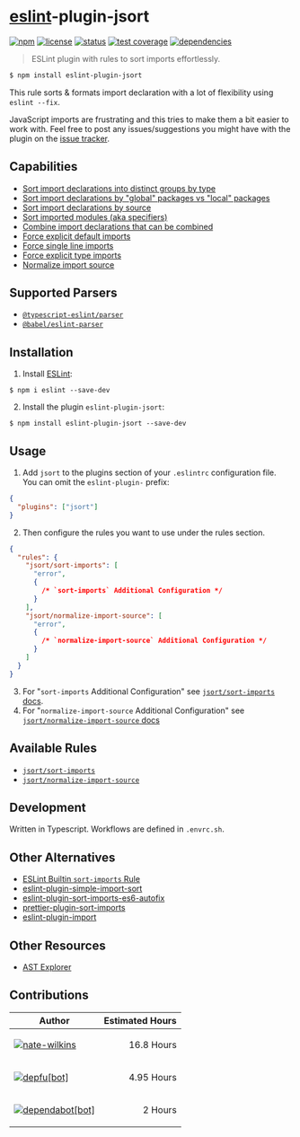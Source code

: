 
[//]: # "!!!!!!!!!!!!!!!!!!!!!!!!!!!!!!!!!!!!!!!!!!!!!!!!!"
[//]: # "!!!!!!                                     !!!!!!"
[//]: # "!!!!!!      >>>>> WARNING <<<<<            !!!!!!"
[//]: # "!!!!!!                                     !!!!!!"
[//]: # "!!!!!! This file is autogenerated.         !!!!!!"
[//]: # "!!!!!!                                     !!!!!!"
[//]: # "!!!!!!      >>>>> WARNING <<<<<            !!!!!!"
[//]: # "!!!!!!                                     !!!!!!"
[//]: # "!!!!!!!!!!!!!!!!!!!!!!!!!!!!!!!!!!!!!!!!!!!!!!!!!"

# [eslint](https://github.com/eslint/eslint)-plugin-jsort

[![npm](http://img.shields.io/npm/v/eslint-plugin-jsort.svg?style=flat-square)](https://www.npmjs.com/package/eslint-plugin-jsort)
[![license](https://img.shields.io/npm/l/eslint-plugin-jsort?style=flat-square)](https://github.com/Nate-Wilkins/eslint-plugin-jsort/blob/main/LICENSE)
[![status](https://app.travis-ci.com/Nate-Wilkins/eslint-plugin-jsort.svg?branch=main&style=flat-square)](https://app.travis-ci.com/Nate-Wilkins/eslint-plugin-jsort)
[![test coverage](https://img.shields.io/badge/test%20coverage-100%25-green?style=flat-square)](https://travis-ci.com/Nate-Wilkins/eslint-plugin-jsort)
[![dependencies](https://badges.depfu.com/badges/705f59ba329b70bdea1483efccce11f5/overview.svg)](https://depfu.com/github/Nate-Wilkins/eslint-plugin-jsort?project_id=24360)

> ESLint plugin with rules to sort imports effortlessly.

```bash
$ npm install eslint-plugin-jsort
```

This rule sorts & formats import declaration with a lot of flexibility using `eslint --fix`.

JavaScript imports are frustrating and this tries to make them a bit easier to work with.
Feel free to post any issues/suggestions you might have with the plugin on the [issue
tracker](https://github.com/Nate-Wilkins/eslint-plugin-jsort/issues).

## Capabilities

- [Sort import declarations into distinct groups by type](./docs/rules/sort-imports.md#sorting-by-type)
- [Sort import declarations by "global" packages vs "local" packages](./docs/rules/sort-imports.md#sorting-by-type)
- [Sort import declarations by source](./docs/rules/sort-imports.md#sorting-by-source)
- [Sort imported modules (aka specifiers)](./docs/rules/sort-imports.md#sorting-by-specifier)
- [Combine import declarations that can be combined](./docs/rules/sort-imports.md#force-combine-same-source-imports)
- [Force explicit default imports](./docs/rules/sort-imports.md#force-explicit-default-imports)
- [Force single line imports](./docs/rules/sort-imports.md#force-single-line-imports)
- [Force explicit type imports](./docs/rules/sort-imports.md#force-explicit-type-imports)
- [Normalize import source](./docs/rules/normalize-import-source.md)

## Supported Parsers

- [`@typescript-eslint/parser`](https://github.com/typescript-eslint/typescript-eslint)
- [`@babel/eslint-parser`](https://github.com/babel/babel)

## Installation

1. Install [ESLint](http://eslint.org):

```
$ npm i eslint --save-dev
```

2. Install the plugin `eslint-plugin-jsort`:

```
$ npm install eslint-plugin-jsort --save-dev
```

## Usage

1. Add `jsort` to the plugins section of your `.eslintrc` configuration file. You can omit the `eslint-plugin-` prefix:

```json
{
  "plugins": ["jsort"]
}
```

2. Then configure the rules you want to use under the rules section.

```json
{
  "rules": {
    "jsort/sort-imports": [
      "error",
      {
        /* `sort-imports` Additional Configuration */
      }
    ],
    "jsort/normalize-import-source": [
      "error",
      {
        /* `normalize-import-source` Additional Configuration */
      }
    ]
  }
}
```

3. For "`sort-imports` Additional Configuration" see [`jsort/sort-imports` docs](./docs/rules/sort-imports.md).
4. For "`normalize-import-source` Additional Configuration" see [`jsort/normalize-import-source` docs](./docs/rules/normalize-import-source.md)

## Available Rules

- [`jsort/sort-imports`](./docs/rules/sort-imports.md)
- [`jsort/normalize-import-source`](./docs/rules/normalize-import-source.md)

## Development

Written in Typescript. Workflows are defined in `.envrc.sh`.

## Other Alternatives

- [ESLint Builtin `sort-imports` Rule](https://eslint.org/docs/rules/sort-imports)
- [eslint-plugin-simple-import-sort](https://github.com/lydell/eslint-plugin-simple-import-sort)
- [eslint-plugin-sort-imports-es6-autofix](https://github.com/marudor/eslint-plugin-sort-imports-es6-autofix)
- [prettier-plugin-sort-imports](https://github.com/trivago/prettier-plugin-sort-imports)
- [eslint-plugin-import](https://github.com/benmosher/eslint-plugin-import)

## Other Resources

- [AST Explorer](https://astexplorer.net/)

## Contributions

| Author  | Estimated Hours |
| ------------- | ------------- |
| [![nate-wilkins](https://github.com/nate-wilkins.png?size=64)](https://github.com/nate-wilkins) | <p align="right">16.8 Hours</p> |
| [![depfu[bot]](https://github.com/depfu[bot].png?size=64)](https://github.com/depfu[bot]) | <p align="right">4.95 Hours</p> |
| [![dependabot[bot]](https://github.com/dependabot[bot].png?size=64)](https://github.com/dependabot[bot]) | <p align="right">2 Hours</p> |
